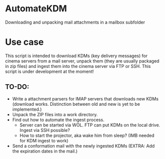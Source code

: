 # AutomateKDM
Downloading and unpacking mail attachments in a mailbox subfolder
# Use case
This script is intended to download KDMs (key delivery messages) for cinema servers from a mail server, unpack them (they are usually packaged in zip files) and ingest them into the cinema server via FTP or SSH. This script is under development at the moment!
## TO-DO:
- Write a attachment parsers for IMAP servers that downloads new KDMs (download works. Distinction between old and new is yet to be implemented.)
- Unpack the ZIP files into a work directory.
- Find out how to automate the ingest process.
  - Server can be started via WOL. FTP can put KDMs on the local drive. Ingest via SSH possible?
  - How to start the projector, aka wake him from sleep? (IMB needed for KDM ingest to work)
- Send a conformation mail with the newly ingested KDMs (EXTRA: Add the expiration dates in the mail.)  

